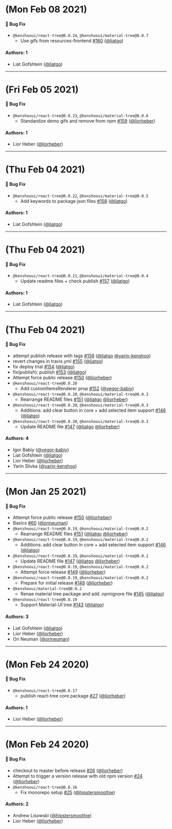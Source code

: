 # (Mon Feb 08 2021)

#### 🐛  Bug Fix

- `@kenshooui/react-tree@0.0.24`, `@kenshooui/material-tree@0.0.7`
  - Use gifs from resources-frontend [#160](https://github.com/kenshoo/react-tree/pull/160) ([@liatgo](https://github.com/liatgo))

#### Authors: 1

- Liat Gofshtein ([@liatgo](https://github.com/liatgo))

---

# (Fri Feb 05 2021)

#### 🐛  Bug Fix

- `@kenshooui/react-tree@0.0.23`, `@kenshooui/material-tree@0.0.6`
  - Standardize demo gifs and remove from npm [#159](https://github.com/kenshoo/react-tree/pull/159) ([@liorheber](https://github.com/liorheber))

#### Authors: 1

- Lior Heber ([@liorheber](https://github.com/liorheber))

---

# (Thu Feb 04 2021)

#### 🐛  Bug Fix

- `@kenshooui/react-tree@0.0.22`, `@kenshooui/material-tree@0.0.5`
  - Add keywords to package json files [#158](https://github.com/kenshoo/react-tree/pull/158) ([@liatgo](https://github.com/liatgo))

#### Authors: 1

- Liat Gofshtein ([@liatgo](https://github.com/liatgo))

---

# (Thu Feb 04 2021)

#### 🐛  Bug Fix

- `@kenshooui/react-tree@0.0.21`, `@kenshooui/material-tree@0.0.4`
  - Update readme files + check publish [#157](https://github.com/kenshoo/react-tree/pull/157) ([@liatgo](https://github.com/liatgo))

#### Authors: 1

- Liat Gofshtein ([@liatgo](https://github.com/liatgo))

---

# (Thu Feb 04 2021)

#### 🐛  Bug Fix

- attempt publish release with tags [#156](https://github.com/kenshoo/react-tree/pull/156) ([@liatgo](https://github.com/liatgo) [@yarin-kenshoo](https://github.com/yarin-kenshoo))
- revert changes in travis.yml [#155](https://github.com/kenshoo/react-tree/pull/155) ([@liatgo](https://github.com/liatgo))
- fix deploy trial [#154](https://github.com/kenshoo/react-tree/pull/154) ([@liatgo](https://github.com/liatgo))
- fix(publish): publish [#153](https://github.com/kenshoo/react-tree/pull/153) ([@liatgo](https://github.com/liatgo))
- Attempt force public release [#150](https://github.com/kenshoo/react-tree/pull/150) ([@liorheber](https://github.com/liorheber))
- `@kenshooui/react-tree@0.0.20`
  - Add customItemsRenderer prop [#152](https://github.com/kenshoo/react-tree/pull/152) ([@yegor-babiy](https://github.com/yegor-babiy))
- `@kenshooui/react-tree@0.0.20`, `@kenshooui/material-tree@0.0.3`
  - Rearrange README files [#151](https://github.com/kenshoo/react-tree/pull/151) ([@liatgo](https://github.com/liatgo) [@liorheber](https://github.com/liorheber))
- `@kenshooui/react-tree@0.0.20`, `@kenshooui/material-tree@0.0.3`
  - Additions: add clear button in core + add selected item support [#146](https://github.com/kenshoo/react-tree/pull/146) ([@liatgo](https://github.com/liatgo))
- `@kenshooui/react-tree@0.0.20`, `@kenshooui/material-tree@0.0.3`
  - Update README file [#147](https://github.com/kenshoo/react-tree/pull/147) ([@liatgo](https://github.com/liatgo) [@liorheber](https://github.com/liorheber))

#### Authors: 4

- Igor Babiy ([@yegor-babiy](https://github.com/yegor-babiy))
- Liat Gofshtein ([@liatgo](https://github.com/liatgo))
- Lior Heber ([@liorheber](https://github.com/liorheber))
- Yarin Slivka ([@yarin-kenshoo](https://github.com/yarin-kenshoo))

---

# (Mon Jan 25 2021)

#### 🐛  Bug Fix

- Attempt force public release [#150](https://github.com/kenshoo/react-tree/pull/150) ([@liorheber](https://github.com/liorheber))
- Basics [#60](https://github.com/kenshoo/react-tree/pull/60) ([@orineuman](https://github.com/orineuman))
- `@kenshooui/react-tree@0.0.19`, `@kenshooui/material-tree@0.0.2`
  - Rearrange README files [#151](https://github.com/kenshoo/react-tree/pull/151) ([@liatgo](https://github.com/liatgo) [@liorheber](https://github.com/liorheber))
- `@kenshooui/react-tree@0.0.19`, `@kenshooui/material-tree@0.0.2`
  - Additions: add clear button in core + add selected item support [#146](https://github.com/kenshoo/react-tree/pull/146) ([@liatgo](https://github.com/liatgo))
- `@kenshooui/react-tree@0.0.19`, `@kenshooui/material-tree@0.0.2`
  - Update README file [#147](https://github.com/kenshoo/react-tree/pull/147) ([@liatgo](https://github.com/liatgo) [@liorheber](https://github.com/liorheber))
- `@kenshooui/react-tree@0.0.19`, `@kenshooui/material-tree@0.0.2`
  - Attempt force release [#149](https://github.com/kenshoo/react-tree/pull/149) ([@liorheber](https://github.com/liorheber))
- `@kenshooui/react-tree@0.0.19`, `@kenshooui/material-tree@0.0.2`
  - Prepare for initial release [#148](https://github.com/kenshoo/react-tree/pull/148) ([@liorheber](https://github.com/liorheber))
- `@kenshooui/material-tree@0.0.2`
  - Renae material tree package and add .npmignore file [#145](https://github.com/kenshoo/react-tree/pull/145) ([@liatgo](https://github.com/liatgo))
- `@kenshooui/react-tree@0.0.19`
  - Support Material-UI tree [#143](https://github.com/kenshoo/react-tree/pull/143) ([@liatgo](https://github.com/liatgo))

#### Authors: 3

- Liat Gofshtein ([@liatgo](https://github.com/liatgo))
- Lior Heber ([@liorheber](https://github.com/liorheber))
- Ori Neuman ([@orineuman](https://github.com/orineuman))

---

# (Mon Feb 24 2020)

#### 🐛  Bug Fix

- `@kenshooui/react-tree@0.0.17`
  - publish react-tree core package [#27](https://github.com/kenshoo/react-tree/pull/27) ([@liorheber](https://github.com/liorheber))

#### Authors: 1

- Lior Heber ([@liorheber](https://github.com/liorheber))

---

# (Mon Feb 24 2020)

#### 🐛  Bug Fix

- checkout to master before release [#26](https://github.com/kenshoo/react-tree/pull/26) ([@liorheber](https://github.com/liorheber))
- Attempt to trigger a version release with old npm version [#24](https://github.com/kenshoo/react-tree/pull/24) ([@liorheber](https://github.com/liorheber))
- `@kenshooui/react-tree@0.0.16`
  - Fix monorepo setup [#25](https://github.com/kenshoo/react-tree/pull/25) ([@hipstersmoothie](https://github.com/hipstersmoothie))

#### Authors: 2

- Andrew Lisowski ([@hipstersmoothie](https://github.com/hipstersmoothie))
- Lior Heber ([@liorheber](https://github.com/liorheber))